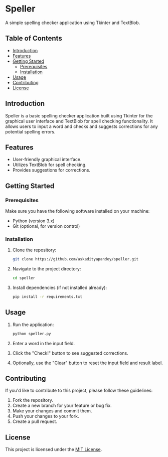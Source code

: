 # Speller

A simple spelling checker application using Tkinter and TextBlob.

## Table of Contents
- [Introduction](#introduction)
- [Features](#features)
- [Getting Started](#getting-started)
  - [Prerequisites](#prerequisites)
  - [Installation](#installation)
- [Usage](#usage)
- [Contributing](#contributing)
- [License](#license)

## Introduction

Speller is a basic spelling checker application built using Tkinter for the graphical user interface and TextBlob for spell checking functionality. It allows users to input a word and checks and suggests corrections for any potential spelling errors.

## Features

- User-friendly graphical interface.
- Utilizes TextBlob for spell checking.
- Provides suggestions for corrections.

## Getting Started

### Prerequisites

Make sure you have the following software installed on your machine:

- Python (version 3.x)
- Git (optional, for version control)

### Installation

1. Clone the repository:

    ```bash
    git clone https://github.com/askadityapandey/speller.git
    ```

2. Navigate to the project directory:

    ```bash
    cd speller
    ```

3. Install dependencies (if not installed already):

    ```bash
    pip install -r requirements.txt
    ```

## Usage

1. Run the application:

    ```bash
    python speller.py
    ```

2. Enter a word in the input field.
3. Click the "Check!" button to see suggested corrections.
4. Optionally, use the "Clear" button to reset the input field and result label.

## Contributing

If you'd like to contribute to this project, please follow these guidelines:

1. Fork the repository.
2. Create a new branch for your feature or bug fix.
3. Make your changes and commit them.
4. Push your changes to your fork.
5. Create a pull request.

## License

This project is licensed under the [MIT License](LICENSE).
